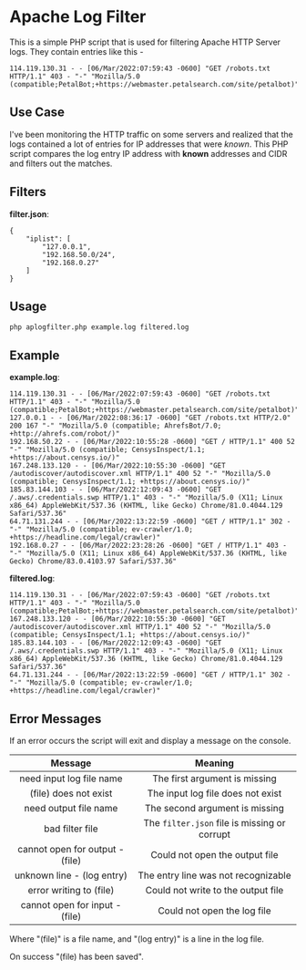 # Apache Log Filter

This is a simple PHP script that is used for filtering Apache HTTP Server logs. They contain entries like this - 

```
114.119.130.31 - - [06/Mar/2022:07:59:43 -0600] "GET /robots.txt HTTP/1.1" 403 - "-" "Mozilla/5.0 (compatible;PetalBot;+https://webmaster.petalsearch.com/site/petalbot)"
```

## Use Case

I've been monitoring the HTTP traffic on some servers and realized that the logs contained a lot of entries for IP addresses that were *known*. This PHP script compares the log entry IP address with **known** addresses and CIDR and filters out the matches.

## Filters

**filter.json**:
```
{
    "iplist": [
        "127.0.0.1",
        "192.168.50.0/24",
        "192.168.0.27"
    ]
}
```

## Usage

```
php aplogfilter.php example.log filtered.log
```

## Example

**example.log**:
```
114.119.130.31 - - [06/Mar/2022:07:59:43 -0600] "GET /robots.txt HTTP/1.1" 403 - "-" "Mozilla/5.0 (compatible;PetalBot;+https://webmaster.petalsearch.com/site/petalbot)"
127.0.0.1 - - [06/Mar/2022:08:36:17 -0600] "GET /robots.txt HTTP/2.0" 200 167 "-" "Mozilla/5.0 (compatible; AhrefsBot/7.0; +http://ahrefs.com/robot/)"
192.168.50.22 - - [06/Mar/2022:10:55:28 -0600] "GET / HTTP/1.1" 400 52 "-" "Mozilla/5.0 (compatible; CensysInspect/1.1; +https://about.censys.io/)"
167.248.133.120 - - [06/Mar/2022:10:55:30 -0600] "GET /autodiscover/autodiscover.xml HTTP/1.1" 400 52 "-" "Mozilla/5.0 (compatible; CensysInspect/1.1; +https://about.censys.io/)"
185.83.144.103 - - [06/Mar/2022:12:09:43 -0600] "GET /.aws/.credentials.swp HTTP/1.1" 403 - "-" "Mozilla/5.0 (X11; Linux x86_64) AppleWebKit/537.36 (KHTML, like Gecko) Chrome/81.0.4044.129 Safari/537.36"
64.71.131.244 - - [06/Mar/2022:13:22:59 -0600] "GET / HTTP/1.1" 302 - "-" "Mozilla/5.0 (compatible; ev-crawler/1.0; +https://headline.com/legal/crawler)"
192.168.0.27 - - [06/Mar/2022:23:28:26 -0600] "GET / HTTP/1.1" 403 - "-" "Mozilla/5.0 (X11; Linux x86_64) AppleWebKit/537.36 (KHTML, like Gecko) Chrome/83.0.4103.97 Safari/537.36"
```

**filtered.log**:
```
114.119.130.31 - - [06/Mar/2022:07:59:43 -0600] "GET /robots.txt HTTP/1.1" 403 - "-" "Mozilla/5.0 (compatible;PetalBot;+https://webmaster.petalsearch.com/site/petalbot)"
167.248.133.120 - - [06/Mar/2022:10:55:30 -0600] "GET /autodiscover/autodiscover.xml HTTP/1.1" 400 52 "-" "Mozilla/5.0 (compatible; CensysInspect/1.1; +https://about.censys.io/)"
185.83.144.103 - - [06/Mar/2022:12:09:43 -0600] "GET /.aws/.credentials.swp HTTP/1.1" 403 - "-" "Mozilla/5.0 (X11; Linux x86_64) AppleWebKit/537.36 (KHTML, like Gecko) Chrome/81.0.4044.129 Safari/537.36"
64.71.131.244 - - [06/Mar/2022:13:22:59 -0600] "GET / HTTP/1.1" 302 - "-" "Mozilla/5.0 (compatible; ev-crawler/1.0; +https://headline.com/legal/crawler)"
```

## Error Messages

If an error occurs the script will exit and display a message on the console. 

|           **Message**           |                  **Meaning**                 |
|:-------------------------------:|:--------------------------------------------:|
| need input log file name        | The first argument is missing                |
| (file) does not exist           | The input log file does not exist            |
| need output file name           | The second argument is missing               |
| bad filter file                 | The `filter.json` file is missing or corrupt |
| cannot open for output - (file) | Could not open the output file               |
| unknown line - (log entry)      | The entry line was not recognizable          |
| error writing to (file)         | Could not write to the output file           |
| cannot open for input - (file)  | Could not open the log file                  |

Where "(file)" is a file name, and "(log entry)" is a line in the log file.

On success "(file)  has been saved".